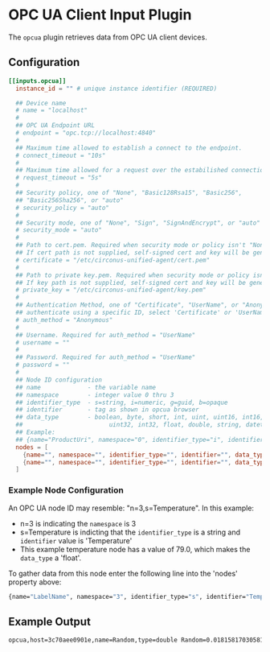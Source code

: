 # OPC UA Client Input Plugin

The `opcua` plugin retrieves data from OPC UA client devices.

## Configuration

```toml
[[inputs.opcua]]
  instance_id = "" # unique instance identifier (REQUIRED)

  ## Device name
  # name = "localhost"
  #
  ## OPC UA Endpoint URL
  # endpoint = "opc.tcp://localhost:4840"
  #
  ## Maximum time allowed to establish a connect to the endpoint.
  # connect_timeout = "10s"
  #
  ## Maximum time allowed for a request over the estabilished connection.
  # request_timeout = "5s"
  #
  ## Security policy, one of "None", "Basic128Rsa15", "Basic256",
  ## "Basic256Sha256", or "auto"
  # security_policy = "auto"
  #
  ## Security mode, one of "None", "Sign", "SignAndEncrypt", or "auto"
  # security_mode = "auto"
  #
  ## Path to cert.pem. Required when security mode or policy isn't "None".
  ## If cert path is not supplied, self-signed cert and key will be generated.
  # certificate = "/etc/circonus-unified-agent/cert.pem"
  #
  ## Path to private key.pem. Required when security mode or policy isn't "None".
  ## If key path is not supplied, self-signed cert and key will be generated.
  # private_key = "/etc/circonus-unified-agent/key.pem"
  #
  ## Authentication Method, one of "Certificate", "UserName", or "Anonymous".  To
  ## authenticate using a specific ID, select 'Certificate' or 'UserName'
  # auth_method = "Anonymous"
  #
  ## Username. Required for auth_method = "UserName"
  # username = ""
  #
  ## Password. Required for auth_method = "UserName"
  # password = ""
  #
  ## Node ID configuration
  ## name             - the variable name
  ## namespace        - integer value 0 thru 3
  ## identifier_type  - s=string, i=numeric, g=guid, b=opaque
  ## identifier       - tag as shown in opcua browser
  ## data_type        - boolean, byte, short, int, uint, uint16, int16,
  ##                        uint32, int32, float, double, string, datetime, number
  ## Example:
  ## {name="ProductUri", namespace="0", identifier_type="i", identifier="2262", data_type="string", description="http://open62541.org"}
  nodes = [
    {name="", namespace="", identifier_type="", identifier="", data_type="", description=""},
    {name="", namespace="", identifier_type="", identifier="", data_type="", description=""},
  ]
```

### Example Node Configuration

An OPC UA node ID may resemble: "n=3,s=Temperature". In this example:

- n=3 is indicating the `namespace` is 3
- s=Temperature is indicting that the `identifier_type` is a string and `identifier` value is 'Temperature'
- This example temperature node has a value of 79.0, which makes the `data_type` a 'float'.

To gather data from this node enter the following line into the 'nodes' property above:

```sh
{name="LabelName", namespace="3", identifier_type="s", identifier="Temperature", data_type="float", description="Description of node"},
```

## Example Output

```sh
opcua,host=3c70aee0901e,name=Random,type=double Random=0.018158170305814902 1597820490000000000

```
